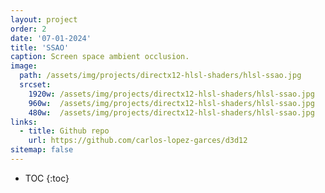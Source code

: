 ```yaml
---
layout: project
order: 2
date: '07-01-2024'
title: 'SSAO'
caption: Screen space ambient occlusion.
image: 
  path: /assets/img/projects/directx12-hlsl-shaders/hlsl-ssao.jpg
  srcset: 
    1920w: /assets/img/projects/directx12-hlsl-shaders/hlsl-ssao.jpg
    960w:  /assets/img/projects/directx12-hlsl-shaders/hlsl-ssao.jpg
    480w:  /assets/img/projects/directx12-hlsl-shaders/hlsl-ssao.jpg
links:
  - title: Github repo
    url: https://github.com/carlos-lopez-garces/d3d12
sitemap: false
---
```


* TOC
{:toc}

